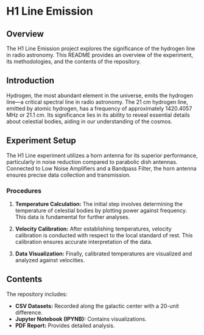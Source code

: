 # H1 Line Emission

## Overview

The H1 Line Emission project explores the significance of the hydrogen line in radio astronomy. This README provides an overview of the experiment, its methodologies, and the contents of the repository.

## Introduction

Hydrogen, the most abundant element in the universe, emits the hydrogen line—a critical spectral line in radio astronomy. The 21 cm hydrogen line, emitted by atomic hydrogen, has a frequency of approximately 1420.4057 MHz or 21.1 cm. Its significance lies in its ability to reveal essential details about celestial bodies, aiding in our understanding of the cosmos.

## Experiment Setup

The H1 Line experiment utilizes a horn antenna for its superior performance, particularly in noise reduction compared to parabolic dish antennas. Connected to Low Noise Amplifiers and a Bandpass Filter, the horn antenna ensures precise data collection and transmission.

### Procedures

1. **Temperature Calculation:** The initial step involves determining the temperature of celestial bodies by plotting power against frequency. This data is fundamental for further analyses.

2. **Velocity Calibration:** After establishing temperatures, velocity calibration is conducted with respect to the local standard of rest. This calibration ensures accurate interpretation of the data.

3. **Data Visualization:** Finally, calibrated temperatures are visualized and analyzed against velocities.

## Contents

The repository includes:

- **CSV Datasets:** Recorded along the galactic center with a 20-unit difference.
- **Jupyter Notebook (IPYNB):** Contains visualizations.
- **PDF Report:** Provides detailed analysis.

